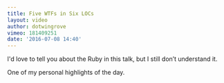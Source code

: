 ```yaml
---
title: Five WTFs in Six LOCs
layout: video
author: dotwingrove
vimeo: 181409251
date: '2016-07-08 14:40'
---
```


I'd love to tell you about the Ruby in this talk, but I still don’t understand it.

One of my personal highlights of the day.
